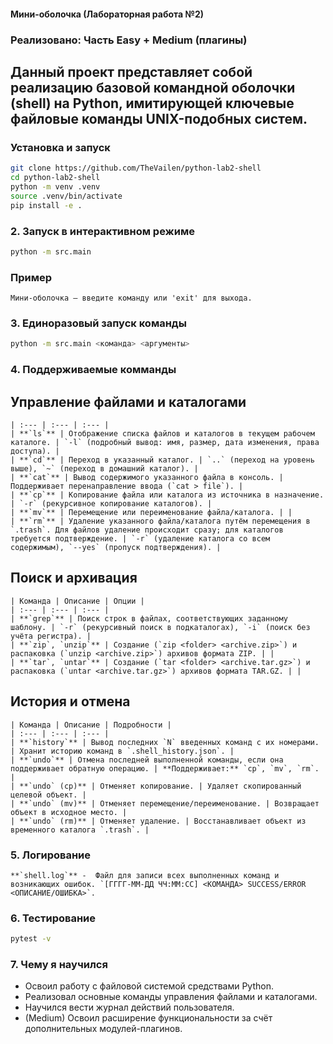 #### Мини-оболочка (Лабораторная работа №2)

### Реализовано: Часть Easy + Medium (плагины)

Данный проект представляет собой реализацию базовой командной оболочки (shell) на Python, имитирующей ключевые файловые команды UNIX-подобных систем.
---

### Установка и запуск

```bash
git clone https://github.com/TheVailen/python-lab2-shell
cd python-lab2-shell
python -m venv .venv
source .venv/bin/activate
pip install -e .
```

### 2. Запуск в интерактивном режиме

```bash
python -m src.main
```
### Пример
```
Мини-оболочка — введите команду или 'exit' для выхода.
```

### 3. Единоразовый запуск команды
```bash
python -m src.main <команда> <аргументы>
```

### 4. Поддерживаемые комманды

## Управление файлами и каталогами
```
| :--- | :--- | :--- |
| **`ls`** | Отображение списка файлов и каталогов в текущем рабочем каталоге. | `-l` (подробный вывод: имя, размер, дата изменения, права доступа). |
| **`cd`** | Переход в указанный каталог. | `..` (переход на уровень выше), `~` (переход в домашний каталог). |
| **`cat`** | Вывод содержимого указанного файла в консоль. | Поддерживает перенаправление ввода (`cat > file`). |
| **`cp`** | Копирование файла или каталога из источника в назначение. | `-r` (рекурсивное копирование каталогов). |
| **`mv`** | Перемещение или переименование файла/каталога. | |
| **`rm`** | Удаление указанного файла/каталога путём перемещения в `.trash`. Для файлов удаление происходит сразу; для каталогов требуется подтверждение. | `-r` (удаление каталога со всем содержимым), `--yes` (пропуск подтверждения). |
```

## Поиск и архивация
```
| Команда | Описание | Опции |
| :--- | :--- | :--- |
| **`grep`** | Поиск строк в файлах, соответствующих заданному шаблону. | `-r` (рекурсивный поиск в подкаталогах), `-i` (поиск без учёта регистра). |
| **`zip`, `unzip`** | Создание (`zip <folder> <archive.zip>`) и распаковка (`unzip <archive.zip>`) архивов формата ZIP. | |
| **`tar`, `untar`** | Создание (`tar <folder> <archive.tar.gz>`) и распаковка (`untar <archive.tar.gz>`) архивов формата TAR.GZ. | |
```

## История и отмена
```
| Команда | Описание | Подробности |
| :--- | :--- | :--- |
| **`history`** | Вывод последних `N` введенных команд с их номерами. | Хранит историю команд в `.shell_history.json`. |
| **`undo`** | Отмена последней выполненной команды, если она поддерживает обратную операцию. | **Поддерживает:** `cp`, `mv`, `rm`. |
| **`undo` (cp)** | Отменяет копирование. | Удаляет скопированный целевой объект. |
| **`undo` (mv)** | Отменяет перемещение/переименование. | Возвращает объект в исходное место. |
| **`undo` (rm)** | Отменяет удаление. | Восстанавливает объект из временного каталога `.trash`. |
```

### 5. Логирование
```
**`shell.log`** -  Файл для записи всех выполненных команд и возникающих ошибок. `[ГГГГ-ММ-ДД ЧЧ:ММ:СС] <КОМАНДА> SUCCESS/ERROR <ОПИСАНИЕ/ОШИБКА>`.
```


### 6. Тестирование
```bash
pytest -v
```

### 7. Чему я научился
* Освоил работу с файловой системой средствами Python.
* Реализовал основные команды управления файлами и каталогами.
* Научился вести журнал действий пользователя.
* (Medium) Освоил расширение функциональности за счёт дополнительных модулей-плагинов.
